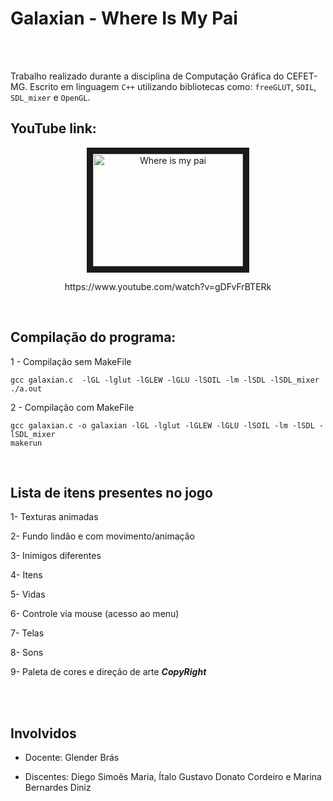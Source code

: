  
 Galaxian - Where Is My Pai
 ======
 </br>

</br>
 
Trabalho realizado durante a disciplina de Computação Gráfica do CEFET-MG. Escrito em linguagem `C++` utilizando bibliotecas como: `freeGLUT`, `SOIL`, `SDL_mixer` e `OpenGL`.
</br>


YouTube link:
-----
<p align="center">
       <a href="http://www.youtube.com/watch?feature=player_embedded&v=gDFvFrBTERk
       " target="_blank"><img src="http://img.youtube.com/vi/gDFvFrBTERk/0.jpg" 
       alt="Where is my pai" width="240" height="180" border="10" /></a>
       <p align="center">
              https://www.youtube.com/watch?v=gDFvFrBTERk
        </p>
</p>

</br>


Compilação do programa:
------
1 - Compilação sem MakeFile 
```
gcc galaxian.c  -lGL -lglut -lGLEW -lGLU -lSOIL -lm -lSDL -lSDL_mixer
./a.out
```

2 - Compilação com MakeFile
```
gcc galaxian.c -o galaxian -lGL -lglut -lGLEW -lGLU -lSOIL -lm -lSDL -lSDL_mixer
makerun

```


</br>


Lista de itens presentes no jogo
------
1- Texturas animadas 

2- Fundo lindão e com movimento/animação

3- Inimigos diferentes 

4- Itens

5- Vidas 

6- Controle via mouse (acesso ao menu)

7- Telas

8- Sons

9- Paleta de cores e direção de arte ***CopyRight***

</br>

</br>

Involvidos
------
- Docente: Glender Brás

- Discentes: Diego Simoẽs Maria, Ítalo Gustavo Donato Cordeiro e Marina Bernardes Diniz






